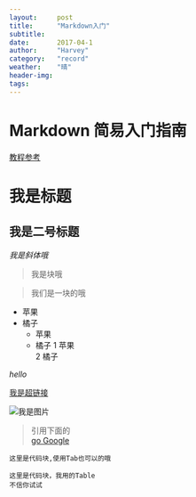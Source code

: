 ```yaml
---
layout:     post
title:      "Markdown入门"
subtitle:   
date:       2017-04-1
author:     "Harvey"
category:   "record"
weather:    "晴"
header-img: 
tags:
---
```

# Markdown 简易入门指南

[教程参考](http://www.markdowntutorial.com/lesson/2/)


# 我是标题
## 我是二号标题

_我是斜体哦_

> 我是块哦

> 我们是一块的哦

* 苹果
* 橘子
    - 苹果
    - 橘子
1 苹果  
2 橘子

*hello*

[我是超链接](http://i'm_a_link "a link")

![我是图片](http://octodex.github.com/images/octdrey-catburn.jpg0)

>引用下面的  
>[go Google][1]


```
这里是代码块,使用Tab也可以的哦
```
    这里是代码块，我用的Table
    不信你试试

[1]:http://google.com